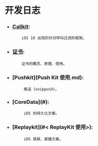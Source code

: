 # 开发日志

* ### [Callkit](callkit.md):


          iOS 10 出现的针对呼叫过滤的框架。

* ### [证书](证书.md):


          证书的概念、原理、使用。

* ### [Pushkit](Push Kit 使用.md):


           推送（voippush）。

* ### [CoreData](#<Core Data>):


           iOS 的持久化方案。

* ### [Replaykit](#< ReplayKit 使用>):


           iOS 录屏、直播方案。

